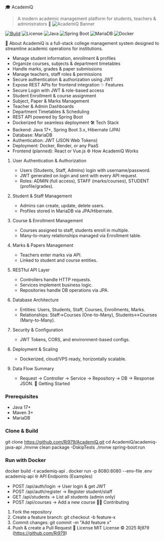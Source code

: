 🎓 AcademiQ
> A modern academic management platform for students, teachers & administrators 🚀
![AcademiQ Banner](https://img.shields.io/badge/AcademiQ-College%20Management-blueviolet?style=for-the-badge)

[![Build](https://img.shields.io/github/actions/workflow/status/Rj979/AcademiQ/maven.yml?style=flat-square)](https://github.com/Rj979/AcademiQ/actions)
![License](https://img.shields.io/github/license/Rj979/AcademiQ?style=flat-square)
![Java](https://img.shields.io/badge/Java-17-orange?style=flat-square&logo=openjdk)
![Spring Boot](https://img.shields.io/badge/SpringBoot-3.x-brightgreen?style=flat-square&logo=springboot)
![MariaDB](https://img.shields.io/badge/MariaDB-Latest-blue?style=flat-square&logo=mariadb)
![Docker](https://img.shields.io/badge/Docker-Ready-2496ED?style=flat-square&logo=docker)

📖 About
AcademiQ is a full-stack college management system designed to streamline academic operations for institutions.

- Manage student information, enrollment & profiles
- Organize courses, subjects & department timetables
- Handle marks, grades & paper submissions
- Manage teachers, staff roles & permissions
- Secure authentication & authorization using JWT
- Expose REST APIs for frontend integration
✨ Features
- Secure Login with JWT & role-based access
- Student Enrollment & course assignment
- Subject, Paper & Marks Management
- Teacher & Admin Dashboards
- Department Timetables & Scheduling
- REST API powered by Spring Boot
- Dockerized for seamless deployment
🛠️ Tech Stack
- Backend: Java 17+, Spring Boot 3.x, Hibernate (JPA)
- Database: MariaDB
- Authentication: JWT (JSON Web Tokens)
- Deployment: Docker, Render, or any PaaS
- Frontend (planned): React or Vue.js
⚙️ How AcademiQ Works
1. User Authentication & Authorization
   - Users (Students, Staff, Admins) login with username/password.
   - JWT generated on login and sent with every API request.
   - Roles: ADMIN (full access), STAFF (marks/courses), STUDENT (profile/grades).

2. Student & Staff Management
   - Admins can create, update, delete users.
   - Profiles stored in MariaDB via JPA/Hibernate.

3. Course & Enrollment Management
   - Courses assigned to staff, students enroll in multiple.
   - Many-to-many relationships managed via Enrollment table.

4. Marks & Papers Management
   - Teachers enter marks via API.
   - Linked to student and course entities.

5. RESTful API Layer
   - Controllers handle HTTP requests.
   - Services implement business logic.
   - Repositories handle DB operations via JPA.

6. Database Architecture
   - Entities: Users, Students, Staff, Courses, Enrollments, Marks.
   - Relationships: Staff→Courses (One-to-Many), Students↔Courses (Many-to-Many).

7. Security & Configuration
   - JWT Tokens, CORS, and environment-based configs.

8. Deployment & Scaling
   - Dockerized, cloud/VPS ready, horizontally scalable.

9. Data Flow Summary
   - Request → Controller → Service → Repository → DB → Response JSON.
🚀 Getting Started
### Prerequisites
- Java 17+
- Maven 3+
- MariaDB

### Clone & Build
git clone https://github.com/Rj979/AcademiQ.git
cd AcademiQ/academiq-java-api
./mvnw clean package -DskipTests
./mvnw spring-boot:run

### Run with Docker
docker build -t academiq-api .
docker run -p 8080:8080 --env-file .env academiq-api
🌐 API Endpoints (Examples)
- POST /api/auth/login → User login & get JWT
- POST /api/auth/register → Register student/staff
- GET /api/students → List all students (admin only)
- POST /api/courses → Add a new course
👨‍💻 Contributing
1. Fork the repository
2. Create a feature branch: git checkout -b feature-x
3. Commit changes: git commit -m "Add feature x"
4. Push & create a Pull Request
📜 License
MIT License © 2025 Rj979 (https://github.com/Rj979)

